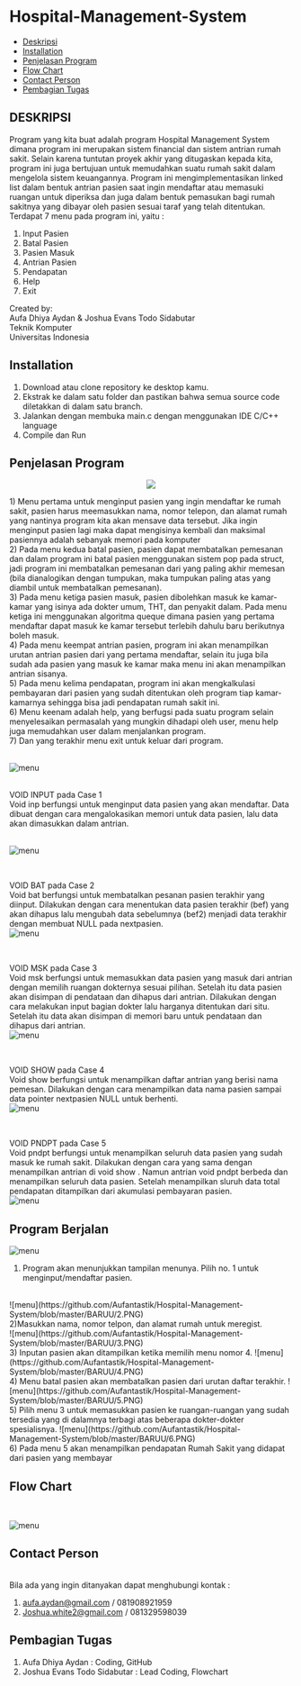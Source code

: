 # Hospital-Management-System

* [Deskripsi](#deskripsi)
* [Installation](#Installation)
* [Penjelasan Program](#Penjelasan-Program)
* [Flow Chart](#Flow-Chart)
* [Contact Person](#Contact-Person)
* [Pembagian Tugas](#Pembagian-Tugas)

## DESKRIPSI
Program yang kita buat adalah program Hospital Management System dimana program ini merupakan sistem financial dan sistem antrian rumah sakit. Selain karena tuntutan proyek akhir yang ditugaskan kepada kita, program ini juga bertujuan untuk memudahkan suatu rumah sakit dalam mengelola sistem keuangannya. Program ini mengimplementasikan linked list dalam bentuk antrian pasien saat ingin mendaftar atau memasuki ruangan untuk diperiksa dan juga dalam bentuk pemasukan bagi rumah sakitnya yang dibayar oleh pasien sesuai taraf yang telah ditentukan. Terdapat 7 menu pada program ini, yaitu :
1) Input Pasien
2) Batal Pasien
3) Pasien Masuk 
4) Antrian Pasien
5) Pendapatan
6) Help
7) Exit

<p>Created by:
<br>              Aufa Dhiya Aydan & Joshua Evans Todo Sidabutar 
<br>                        Teknik Komputer
<br>                     Universitas Indonesia</p>

## Installation 
1) Download atau clone repository ke desktop kamu.
2) Ekstrak ke dalam satu folder dan pastikan bahwa semua source code diletakkan di dalam satu branch.
3) Jalankan dengan membuka main.c dengan menggunakan IDE C/C++ language
4) Compile dan Run

## Penjelasan Program

<p align="center"><img src="https://github.com/Aufantastik/Hospital-Management-System/blob/master/1.PNG"></img></p>
1) Menu pertama untuk menginput pasien yang ingin mendaftar ke rumah sakit, pasien harus meemasukkan nama, nomor telepon, dan alamat rumah yang nantinya program kita akan mensave data tersebut. Jika ingin menginput pasien lagi maka dapat mengisinya kembali dan maksimal pasiennya adalah sebanyak memori pada komputer
<br>
2) Pada menu kedua batal pasien, pasien dapat membatalkan pemesanan dan dalam program ini batal pasien menggunakan sistem pop pada struct, jadi program ini membatalkan pemesanan dari yang paling akhir memesan (bila dianalogikan dengan tumpukan, maka tumpukan paling atas yang diambil untuk membatalkan pemesanan). 
<br>
3) Pada menu ketiga pasien masuk, pasien dibolehkan masuk ke kamar-kamar yang isinya ada dokter umum, THT, dan penyakit dalam. Pada menu ketiga ini menggunakan algoritma queque dimana pasien yang pertama mendaftar dapat masuk ke kamar tersebut terlebih dahulu baru berikutnya boleh masuk.
<br>
4) Pada  menu keempat antrian pasien, program ini akan menampilkan urutan antrian pasien dari yang pertama mendaftar, selain itu juga bila sudah ada pasien yang masuk ke kamar maka menu ini akan menampilkan antrian sisanya. 
<br>
5) Pada menu kelima pendapatan, program ini akan mengkalkulasi pembayaran dari pasien yang sudah ditentukan oleh program tiap kamar-kamarnya sehingga bisa jadi pendapatan rumah sakit ini.
<br>
6) Menu keenam adalah help, yang berfugsi pada suatu program selain menyelesaikan permasalah yang mungkin dihadapi oleh user, menu help juga memudahkan user dalam menjalankan program. 
<br>
7) Dan yang terakhir menu exit untuk keluar dari program.
<br> <br>

![menu](https://github.com/Aufantastik/Hospital-Management-System/blob/master/images/2.PNG)

<br>
VOID INPUT pada Case 1
<br>
Void inp berfungsi  untuk menginput data pasien yang akan mendaftar. Data dibuat dengan cara mengalokasikan memori untuk data pasien, lalu data akan dimasukkan dalam antrian.
<br> <br>

![menu](https://github.com/Aufantastik/Hospital-Management-System/blob/master/images/Capture.PNG)

<br>

VOID BAT pada Case 2
<br>
Void bat berfungsi untuk membatalkan pesanan pasien terakhir yang diinput. Dilakukan dengan cara menentukan data pasien terakhir (bef) yang akan dihapus lalu mengubah data sebelumnya (bef2) menjadi data terakhir dengan membuat NULL pada nextpasien.
<br>
![menu](https://github.com/Aufantastik/Hospital-Management-System/blob/master/images/Capture2.PNG)

<br> 

VOID MSK pada Case 3
<br>
Void msk berfungsi untuk memasukkan data pasien yang masuk dari antrian dengan memilih ruangan dokternya sesuai pilihan. Setelah itu data pasien akan disimpan di pendataan dan dihapus dari antrian. Dilakukan dengan cara melakukan input bagian dokter lalu harganya ditentukan dari situ. Setelah itu data akan disimpan di memori baru untuk pendataan dan dihapus dari antrian.
<br>
![menu](https://github.com/Aufantastik/Hospital-Management-System/blob/master/images/Capture3.PNG)

<br> 

VOID SHOW pada Case 4
<br>
Void show berfungsi untuk menampilkan daftar antrian yang berisi nama pemesan. Dilakukan dengan cara menampilkan data nama pasien sampai data pointer nextpasien NULL untuk berhenti.
<br>
![menu](https://github.com/Aufantastik/Hospital-Management-System/blob/master/images/Capture4.PNG)

<br> 

VOID PNDPT pada Case 5
<br>
Void pndpt berfungsi untuk menampilkan seluruh data pasien yang sudah masuk ke rumah sakit. Dilakukan dengan cara yang sama dengan menampilkan antrian di void show . Namun antrian void pndpt berbeda dan menampilkan seluruh data pasien. Setelah menampilkan sluruh data total pendapatan ditampilkan dari akumulasi pembayaran pasien.
<br>
![menu](https://github.com/Aufantastik/Hospital-Management-System/blob/master/images/Capture6.PNG)

## Program Berjalan

![menu](https://github.com/Aufantastik/Hospital-Management-System/blob/master/BARUU/1.PNG)
<br>
1) Program akan menunjukkan tampilan menunya. Pilih no. 1 untuk menginput/mendaftar pasien.
<br>
![menu](https://github.com/Aufantastik/Hospital-Management-System/blob/master/BARUU/2.PNG)
<br>
2)Masukkan nama, nomor telpon, dan alamat rumah untuk meregist.
<br>
![menu](https://github.com/Aufantastik/Hospital-Management-System/blob/master/BARUU/3.PNG)
<br>
3) Inputan pasien akan ditampilkan ketika memilih menu nomor 4. 
![menu](https://github.com/Aufantastik/Hospital-Management-System/blob/master/BARUU/4.PNG)
<br>
4) Menu batal pasien akan membatalkan pasien dari urutan daftar terakhir. 
![menu](https://github.com/Aufantastik/Hospital-Management-System/blob/master/BARUU/5.PNG)
<br>
5) Pilih menu 3 untuk memasukkan pasien ke ruangan-ruangan yang sudah tersedia yang di dalamnya terbagi atas beberapa dokter-dokter spesialisnya. 
![menu](https://github.com/Aufantastik/Hospital-Management-System/blob/master/BARUU/6.PNG)
<br>
6) Pada menu 5 akan menampilkan pendapatan Rumah Sakit yang didapat dari pasien yang membayar 

## Flow Chart
<br>

![menu](https://github.com/Aufantastik/Hospital-Management-System/blob/master/flochar/Flowup.png)


## Contact Person
<br>
Bila ada yang ingin ditanyakan dapat menghubungi kontak :

1) aufa.aydan@gmail.com / 081908921959
2) Joshua.white2@gmail.com / 081329598039

## Pembagian Tugas
1) Aufa Dhiya Aydan  : Coding, GitHub 
2) Joshua Evans Todo Sidabutar : Lead Coding, Flowchart 


